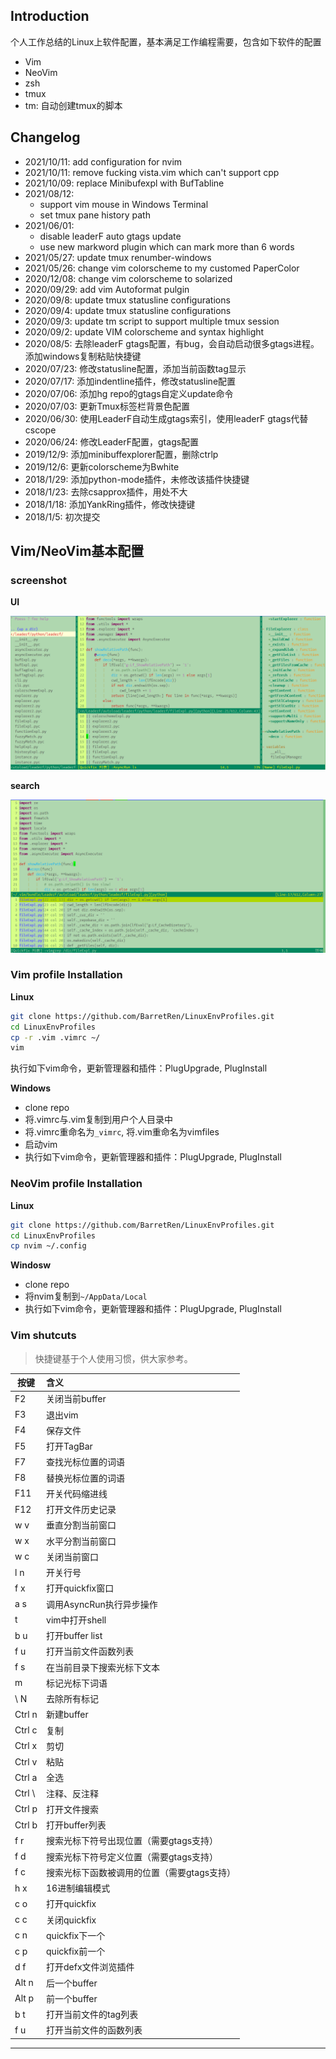 ## Introduction

个人工作总结的Linux上软件配置，基本满足工作编程需要，包含如下软件的配置
* Vim
* NeoVim
* zsh
* tmux
* tm: 自动创建tmux的脚本

## Changelog
* 2021/10/11: add configuration for nvim
* 2021/10/11: remove fucking vista.vim which can't support cpp
* 2021/10/09: replace Minibufexpl with BufTabline
* 2021/08/12:
   * support vim mouse in Windows Terminal
   * set tmux pane history path
* 2021/06/01:
    * disable leaderF auto gtags update
    * use new markword plugin which can mark more than 6 words
* 2021/05/27: update tmux renumber-windows
* 2021/05/26: change vim colorscheme to my customed PaperColor
* 2020/12/08: change vim colorscheme to solarized
* 2020/09/29: add vim Autoformat pulgin
* 2020/09/8: update tmux statusline configurations 
* 2020/09/4: update tmux statusline configurations 
* 2020/09/3: update tm script to support multiple tmux session
* 2020/09/2: update VIM colorscheme and syntax highlight
* 2020/08/5: 去除leaderF gtags配置，有bug，会自动启动很多gtags进程。添加windows复制粘贴快捷键
* 2020/07/23: 修改statusline配置，添加当前函数tag显示
* 2020/07/17: 添加indentline插件，修改statusline配置
* 2020/07/06: 添加hg repo的gtags自定义update命令
* 2020/07/03: 更新Tmux标签栏背景色配置
* 2020/06/30: 使用LeaderF自动生成gtags索引，使用leaderF gtags代替cscope
* 2020/06/24: 修改LeaderF配置，gtags配置
* 2019/12/9: 添加minibuffexplorer配置，删除ctrlp
* 2019/12/6: 更新colorscheme为Bwhite
* 2018/1/29: 添加python-mode插件，未修改该插件快捷键
* 2018/1/23: 去除csapprox插件，用处不大
* 2018/1/18: 添加YankRing插件，修改快捷键
* 2018/1/5: 初次提交

## Vim/NeoVim基本配置
### screenshot

**UI**

![screenshot](ui.png)

**search**

![screenshot](search.png)

### Vim profile Installation

**Linux**
```bash
git clone https://github.com/BarretRen/LinuxEnvProfiles.git
cd LinuxEnvProfiles
cp -r .vim .vimrc ~/
vim
```
执行如下vim命令，更新管理器和插件：PlugUpgrade, PlugInstall


**Windows**

* clone repo
* 将.vimrc与.vim复制到用户个人目录中
* 将.vimrc重命名为`_vimrc`, 将.vim重命名为vimfiles
* 启动vim
* 执行如下vim命令，更新管理器和插件：PlugUpgrade, PlugInstall

### NeoVim profile Installation

**Linux**
```bash
git clone https://github.com/BarretRen/LinuxEnvProfiles.git
cd LinuxEnvProfiles
cp nvim ~/.config
```

**Windosw**
* clone repo
* 将nvim复制到`~/AppData/Local`
* 执行如下vim命令，更新管理器和插件：PlugUpgrade, PlugInstall

### Vim shutcuts
> 快捷键基于个人使用习惯，供大家参考。

| 按键             | 含义          |
| -------------   |:-------------|
| F2              | 关闭当前buffer                                |
| F3              | 退出vim                                       |
| F4              | 保存文件                                      |
| F5              | 打开TagBar                                |
| F7              | 查找光标位置的词语                             |
| F8              | 替换光标位置的词语                             |
| F11             | 开关代码缩进线                                 |
| F12             | 打开文件历史记录                               |
| w  v            | 垂直分割当前窗口                               |
| w  x            | 水平分割当前窗口                               |
| w  c            | 关闭当前窗口                                   |
| l  n            | 开关行号                                      |
| f  x            | 打开quickfix窗口                              |
| a  s            | 调用AsyncRun执行异步操作                       |
| t               | vim中打开shell                                |
| b  u            | 打开buffer list                               |
| f  u            | 打开当前文件函数列表                            |
| f  s            | 在当前目录下搜索光标下文本                     |
| m               | 标记光标下词语                                 |
| \  N            | 去除所有标记                                 |
| Ctrl n          | 新建buffer                                    |
| Ctrl c          | 复制                                          |
| Ctrl x          | 剪切                                          | 
| Ctrl v          | 粘贴                                          |
| Ctrl a          | 全选                                          |
| Ctrl \          | 注释、反注释                                   |
| Ctrl p          | 打开文件搜索                                   |
| Ctrl b          | 打开buffer列表                                   |
| f    r          | 搜索光标下符号出现位置（需要gtags支持） |
| f    d          | 搜索光标下符号定义位置（需要gtags支持） |
| f    c          | 搜索光标下函数被调用的位置（需要gtags支持） |
| h    x          | 16进制编辑模式 |
| c    o          | 打开quickfix |
| c    c          | 关闭quickfix |
| c    n          | quickfix下一个 |
| c    p          | quickfix前一个 |
| d    f          | 打开defx文件浏览插件 |
| Alt  n          | 后一个buffer |
| Alt  p          | 前一个buffer |
| b    t          | 打开当前文件的tag列表 |
| f    u          | 打开当前文件的函数列表 |

--------------------------------------------------------------------------------
